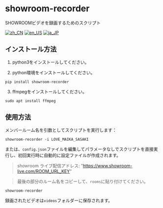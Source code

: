 # showroom-recorder
SHOWROOMビデオを録画するためのスクリプト

[![zh_CN](https://img.shields.io/badge/language-zh__CN-green.svg)](https://github.com/vacabun/showroom-recorder/blob/main/doc/README.zh_CN.md)
[![en_US](https://img.shields.io/badge/language-en__US-green.svg)](https://github.com/vacabun/showroom-recorder/blob/main/doc/README.en_US.md)
[![ja_JP](https://img.shields.io/badge/language-ja__JP-green.svg)](https://github.com/vacabun/showroom-recorder/blob/main/doc/README.ja_JP.md)

## インストール方法
1. python3をインストールしてください。

2. python環境をインストールしてください。

``` shell
pip install showroom-recorder
```

3. ffmpegをインストールしてください。

``` shell
sudo apt install ffmpeg
```

## 使用方法
メンバールーム名を引数としてスクリプトを実行します：

``` shell
showroom-recorder -i LOVE_MAIKA_SASAKI
```

または、`config.json`ファイルを編集してパラメータなしでスクリプトを直接実行し、初回実行時に自動的に設定ファイルが作成されます。

> showroom ライブ配信アドレス: "https://www.showroom-live.com/ROOM_URL_KEY"

> 最後の部分のルーム名をコピーして、`rooms`に貼り付けてください。

``` shell
showroom-recorder
```

録画されたビデオは`videos`フォルダーに保存されます。
